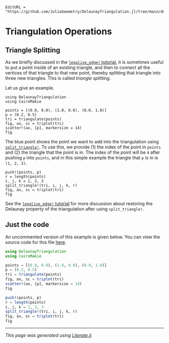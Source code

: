 ```@meta
EditURL = "https://github.com/JuliaGeometry/DelaunayTriangulation.jl/tree/main/docs/src/literate_tutorials/operations_split_triangle.jl"
```

# Triangulation Operations
## Triangle Splitting

As we briefly discussed in the [`legalise_edge!` tutorial](operations_legalise_edge.md),
it is sometimes useful to put a point inside of an existing triangle, and then to
connect all the vertices of that triangle to that new point, thereby splitting
that triangle into three new triangles. This is called *triangle splitting*.

Let us give an example.

````@example operations_split_triangle
using DelaunayTriangulation
using CairoMakie

points = [(0.0, 0.0), (1.0, 0.0), (0.0, 1.0)]
p = (0.2, 0.5)
tri = triangulate(points)
fig, ax, sc = triplot(tri)
scatter!(ax, [p], markersize = 14)
fig
````

The blue point shows the point we want to add into the triangulation
using [`split_triangle!`](@ref). To use this, we provide (1) the index of the point
in `points` and (2) the triangle that the point is in. The index of the point
will be `4` after pushing `p` into `points`, and in this simple example
the triangle that `p` is in is `(1, 2, 3)`.

````@example operations_split_triangle
push!(points, p)
r = length(points)
i, j, k = 1, 2, 3
split_triangle!(tri, i, j, k, r)
fig, ax, sc = triplot(tri)
fig
````

See the [`legalise_edge!` tutorial](operations_legalise_edge.md) for more discussion
about restoring the Delaunay property of the triangulation after using
`split_triangle!`.

## Just the code
An uncommented version of this example is given below.
You can view the source code for this file [here](https://github.com/JuliaGeometry/DelaunayTriangulation.jl/tree/main/docs/src/literate_tutorials/operations_split_triangle.jl).

```julia
using DelaunayTriangulation
using CairoMakie

points = [(0.0, 0.0), (1.0, 0.0), (0.0, 1.0)]
p = (0.2, 0.5)
tri = triangulate(points)
fig, ax, sc = triplot(tri)
scatter!(ax, [p], markersize = 14)
fig

push!(points, p)
r = length(points)
i, j, k = 1, 2, 3
split_triangle!(tri, i, j, k, r)
fig, ax, sc = triplot(tri)
fig
```

---

*This page was generated using [Literate.jl](https://github.com/fredrikekre/Literate.jl).*

